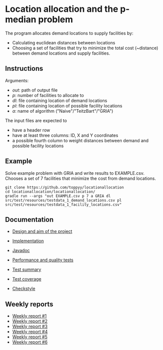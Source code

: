 # Location allocation and the p-median problem

The program allocates demand locations to supply facilities by:
* Calculating euclidean distances between locations
* Choosing a set of facilities that try to minimize the total cost (~distance) between demand locations and supply facilities.



## Instructions

Arguments:
* <i>out</i>: path of output file
* <i>p</i>: number of facilities to allocate to
* <i>dl</i>: file containing location of demand locations
* <i>pl</i>: file containing location of possible facility locations
* <i>a</i>: name of algorithm ("Naive"/"TeitzBart"/"GRIA")

The input files are expected to
* have a header row
* have at least three columns: ID, X and Y coordinates
* a possible fourth column to weight distances between demand and possible facility locations

## Example

Solve example problem with GRIA and write results to EXAMPLE.csv. Chooses a set of 7 facilities that minimize the cost from demand locations.

    git clone https://github.com/toppyy/locationallocation   
    cd locationallocation/locationallocation/
    gradle run --args "out EXAMPLE.csv p 7 a GRIA dl src/test/resources/testdata_1_demand_locations.csv pl src/test/resources/testdata_1_facility_locations.csv"

## Documentation

* [Design and aim of the project](https://github.com/toppyy/locationallocation/blob/master/documentation/design.md)

* [Implementation](https://github.com/toppyy/locationallocation/blob/master/documentation/implementation.md)

* [Javadoc](https://toppyy.github.io/projects/locationallocation_code_quality/javadoc/index.html)

* [Performance and quality tests](https://toppyy.github.io/projects/locationallocation_code_quality/qualityandperformance/QualityAndPerformance.html)

* [Test summary](https://toppyy.github.io/projects/locationallocation_code_quality/testsummary/index.html)

* [Test coverage](https://toppyy.github.io/projects/locationallocation_code_quality/jacoco/index.html)
  
* [Checkstyle](https://toppyy.github.io/projects/locationallocation_code_quality/checkstyle/main.html)


## Weekly reports

* [Weekly report #1](https://github.com/toppyy/locationallocation/blob/master/documentation/week1.md)
* [Weekly report #2](https://github.com/toppyy/locationallocation/blob/master/documentation/week2.md)
* [Weekly report #3](https://github.com/toppyy/locationallocation/blob/master/documentation/week3.md)
* [Weekly report #4](https://github.com/toppyy/locationallocation/blob/master/documentation/week4.md)
* [Weekly report #5](https://github.com/toppyy/locationallocation/blob/master/documentation/week5.md)
* [Weekly report #6](https://github.com/toppyy/locationallocation/blob/master/documentation/week6.md)